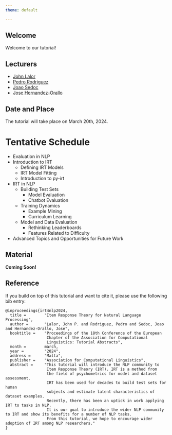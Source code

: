 ```yaml
---
theme: default

---
```



## Welcome

Welcome to our tutorial!

## Lecturers

* [John Lalor](https://jplalor.github.io)
* [Pedro Rodriguez](https://www.pedro.ai/)
* [Joao Sedoc](https://www.stern.nyu.edu/faculty/bio/joao-sedoc)
* [Jose Hernandez-Orallo](https://josephorallo.webs.upv.es/)



## Date and Place

The tutorial will take place on March 20th, 2024. 

# Tentative Schedule


* Evaluation in NLP
* Introduction to IRT
    * Defining IRT Models
    * IRT Model Fitting
    * Introduction to py-irt
* IRT in NLP 
    * Building Test Sets
        * Model Evaluation
        * Chatbot Evaluation
    * Training Dynamics
        * Example Mining
        * Curriculum Learning
    * Model and Data Evaluation 
        * Rethinking Leaderboards
        * Features Related to Difficulty
* Advanced Topics and Opportunities for Future Work


## Material

**Coming Soon!**


## Reference

If you build on top of this tutorial and want to cite it, please use the following bib entry:

```
@inproceedings{irt4nlp2024,
  title =        "Item Response Theory for Natural Language Processing",
  author =       "Lalor, John P. and Rodriguez, Pedro and Sedoc, Joao and Hernandez-Orallo, Jose",
  booktitle =    "Proceedings of the 18th Conference of the European
                  Chapter of the Association for Computational
                  Linguistics: Tutorial Abstracts",
  month =        march,
  year =         "2024",
  address =      "Malta",
  publisher =    "Association for Computational Linguistics",
  abstract =     "This tutorial will introduce the NLP community to
                  Item Response Theory (IRT). IRT is a method from
                  the field of psychometrics for model and dataset assessment. 
                  IRT has been used for decades to build test sets for human
                  subjects and estimate latent characteristics of dataset examples.
                  Recently, there has been an uptick in work applying IRT to tasks in NLP.
                  It is our goal to introduce the wider NLP community to IRT and show its benefits for a number of NLP tasks. 
                  From this tutorial, we hope to encourage wider adoption of IRT among NLP researchers."
}
```
